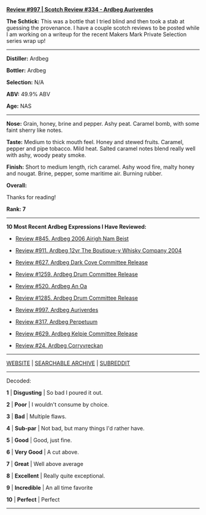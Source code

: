 
[**Review #997 | Scotch Review #334 - Ardbeg Auriverdes**]( https://t8ke.review/review-997-ardbeg-auriverdes/)

**The Schtick:** This was a bottle that I tried blind and then took a stab at guessing the provenance. I have a couple scotch reviews to be posted while I am working on a writeup for the recent Makers Mark Private Selection series wrap up!

-----

**Distiller:** Ardbeg

**Bottler:** Ardbeg 

**Selection:** N/A

**ABV:** 49.9% ABV

**Age:** NAS 

-----

**Nose:**  Grain, honey, brine and pepper. Ashy peat. Caramel bomb, with some faint sherry like notes.   

**Taste:** Medium to thick mouth feel. Honey and stewed fruits. Caramel, pepper and pipe tobacco. Mild heat. Salted caramel notes blend really well with ashy, woody peaty smoke. 

**Finish:** Short to medium length, rich caramel. Ashy wood fire, malty honey and nougat. Brine, pepper, some maritime air. Burning rubber. 

**Overall:** 

Thanks for reading!

**Rank: 7**

----- 

**10 Most Recent Ardbeg Expressions I Have Reviewed:** 

- [Review #845. Ardbeg 2006 Airigh Nam Beist]( https://t8ke.review/review-845-ardbeg-2006-airigh-nam-beist/) 

- [Review #911. Ardbeg 12yr The Boutique-y Whisky Company 2004]( https://t8ke.review/review-911-ardbeg-12yr-the-boutique-y-whisky-company-2004/) 

- [Review #627. Ardbeg Dark Cove Committee Release]( https://t8ke.review/review-627-ardbeg-dark-cove-cr/) 

- [Review #1259. Ardbeg Drum Committee Release]( https://t8ke.review/review-1259-ardbeg-drum-committee-release) 

- [Review #520. Ardbeg An Oa]( https://t8ke.review/review-520-ardbeg-an-oa/) 

- [Review #1285. Ardbeg Drum Committee Release]( https://t8ke.review/review-1285-ardbeg-drum-committee-release) 

- [Review #997. Ardbeg Auriverdes]( https://t8ke.review/review-997-ardbeg-auriverdes/) 

- [Review #317. Ardbeg Perpetuum]( https://t8ke.review/review-317-ardbeg-perpetuum/) 

- [Review #629. Ardbeg Kelpie Committee Release]( https://t8ke.review/review-629-ardbeg-kelpie-cr/) 

- [Review #24. Ardbeg Corryvreckan]( https://t8ke.review/review-24-ardbeg-corryvreckan/) 

-----

[WEBSITE](https://t8ke.review) | [SEARCHABLE ARCHIVE](https://t8ke.review/review-archive/) | [SUBREDDIT](https://reddit.com/r/t8kereviews)

-----

Decoded:

**1** | **Disgusting** | So bad I poured it out.

**2** | **Poor** | I wouldn't consume by choice.

**3** | **Bad** | Multiple flaws.

**4** | **Sub-par** | Not bad, but many things I'd rather have.

**5** | **Good** | Good, just fine.

**6** | **Very Good** | A cut above.

**7** | **Great** | Well above average

**8** | **Excellent** | Really quite exceptional.

**9** | **Incredible** | An all time favorite

**10** | **Perfect** | Perfect

----

